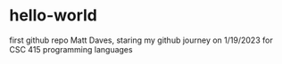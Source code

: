 # hello-world
first github repo
Matt Daves, staring my github journey on 1/19/2023 for CSC 415 programming languages
